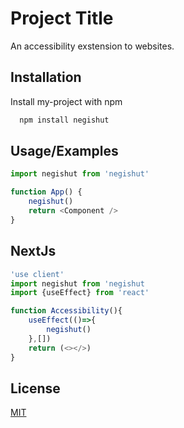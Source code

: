 
# Project Title

An accessibility exstension to websites.


## Installation

Install my-project with npm

```bash
  npm install negishut
```
    
## Usage/Examples

```javascript
import negishut from 'negishut'

function App() {
    negishut()
    return <Component />
}
```

## NextJs

```typescript
'use client'
import negishut from 'negishut
import {useEffect} from 'react'

function Accessibility(){
    useEffect(()=>{
        negishut()
    },[])
    return (<></>)
}
```
## License

[MIT](https://choosealicense.com/licenses/mit/)

